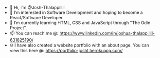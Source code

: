 - 👋 Hi, I’m @Josh-Thalappillil
- 👀 I’m interested in Software Development and hoping to become a React/Software Developer.
- 🌱 I’m currently learning HTML, CSS and JavaScript through "The Odin Project".
- 📫 You can reach me @: https://www.linkedin.com/in/joshua-thalappillil-631825190/
- 🌐 I have also created a website portfolio with an about page. You can view this here @: https://portfolio-josht.herokuapp.com/ 

<!---
Josh-Thalappillil/Josh-Thalappillil is a ✨ special ✨ repository because its `README.md` (this file) appears on your GitHub profile.
You can click the Preview link to take a look at your changes.
--->
